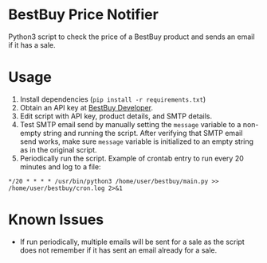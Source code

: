# BestBuy Price Notifier

Python3 script to check the price of a BestBuy product and sends an email if it has a sale.

# Usage
1. Install dependencies (`pip install -r requirements.txt`)
2. Obtain an API key at [BestBuy Developer](https://developer.bestbuy.com/).
3. Edit script with API key, product details, and SMTP details.
4. Test SMTP email send by manually setting the `message` variable to a non-empty string and running the script. After verifying that SMTP email send works, make sure `message` variable is initialized to an empty string as in the original script.
5. Periodically run the script. Example of crontab entry to run every 20 minutes and log to a file:
```
*/20 * * * * /usr/bin/python3 /home/user/bestbuy/main.py >> /home/user/bestbuy/cron.log 2>&1
```

# Known Issues

- If run periodically, multiple emails will be sent for a sale as the script does not remember if it has sent an email already for a sale.